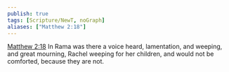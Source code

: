 ```yaml
---
publish: true
tags: [Scripture/NewT, noGraph]
aliases: ["Matthew 2:18"]
---
```

[Matthew 2:18](https://churchofjesuschrist.org/study/scriptures/nt/matt/2?lang=eng&id=p18#p18) In Rama was there a voice heard, lamentation, and weeping, and great mourning, Rachel weeping for her children, and would not be comforted, because they are not.

